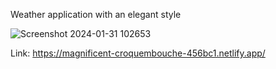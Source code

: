 Weather application with an elegant style

![Screenshot 2024-01-31 102653](https://github.com/Emarrest/Classy-Weather/assets/112563604/fc59029f-b6bd-43ee-946a-778495b00218)

Link: https://magnificent-croquembouche-456bc1.netlify.app/
